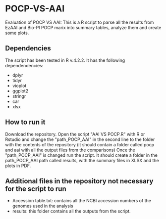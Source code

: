# POCP-VS-AAI
Evaluation of POCP VS AAI: This is a R script to parse all the results from EzAAI and Bio-PI POCP marix into summary tables, analyze them and create some plots. 

## Dependencies
The script has been tested in R v.4.2.2. It has the following dependendencies: 
  * dplyr
  * tidyr
  * vioplot
  * ggplot2
  * stringr
  * car
  * xlsx

## How to run it
Download the repository. Open the script "AAI VS POCP.R" with R or Rstudio and change the "path_POCP_AAI" in the second line to the folder with the contents of the repository (it should contain a folder called pocp and aai with all the output files from the comparisons) 
Once the "path_POCP_AAI" is changed run the script. It should create a folder in the path_POCP_AAI path called results, with the summary files in XLSX and the plots in PDF. 

## Additional files in the repository not necessary for the script to run
 * Accession table.txt: contains all the NCBI accession numbers of the genomes used in the analysis
 * results: this folder contains all the outputs from the script. 

